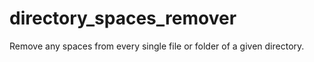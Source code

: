 # directory_spaces_remover
Remove any spaces from every single file or folder of a given directory.
